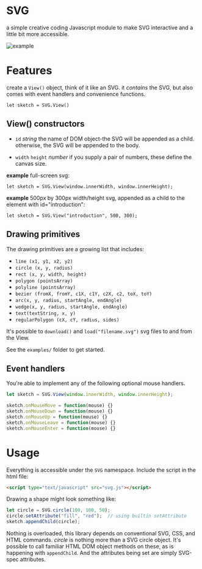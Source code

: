 # SVG

a simple creative coding Javascript module to make SVG interactive and a little bit more accessible.

![example](https://cdn.rawgit.com/robbykraft/SVG/master/examples/dragon.svg)

# Features

create a `View()` object, think of it like an SVG. it *contains* the SVG, but also comes with event handlers and convenience functions.

```
let sketch = SVG.View()
```

## View() constructors

* `id` *string* the name of DOM object-the SVG will be appended as a child. otherwise, the SVG will be appended to the body.

* `width` `height` *number* if you supply a pair of numbers, these define the canvas size.

**example** full-screen svg:

```
let sketch = SVG.View(window.innerWidth, window.innerHeight);
```

**example** 500px by 300px width/height svg, appended as a child to the element with id="introduction":

```
let sketch = SVG.View("introduction", 500, 300);
```

## Drawing primitives

The drawing primitives are a growing list that includes:

* `line (x1, y1, x2, y2)`
* `circle (x, y, radius)`
* `rect (x, y, width, height)`
* `polygon (pointsArray)`
* `polyline (pointsArray)`
* `bezier (fromX, fromY, c1X, c1Y, c2X, c2, toX, toY)`
* `arc(x, y, radius, startAngle, endAngle)`
* `wedge(x, y, radius, startAngle, endAngle)`
* `text(textString, x, y)`
* `regularPolygon (cX, cY, radius, sides)`

It's possible to `download()` and `load("filename.svg")` svg files to and from the View.

See the `examples/` folder to get started.

## Event handlers

You're able to implement any of the following optional mouse handlers.

```javascript
let sketch = SVG.View(window.innerWidth, window.innerHeight);

sketch.onMouseMove = function(mouse) {}
sketch.onMouseDown = function(mouse) {}
sketch.onMouseUp = function(mouse) {}
sketch.onMouseLeave = function(mouse) {}
sketch.onMouseEnter = function(mouse) {}
```

# Usage

Everything is accessible under the `SVG` namespace. Include the script in the html file:

```html
<script type="text/javascript" src="svg.js"></script>
```
Drawing a shape might look something like:

```javascript
let circle = SVG.circle(100, 100, 50);
circle.setAttribute("fill", "red");  // using builtin setAttribute
sketch.appendChild(circle);
```

Nothing is overloaded, this library depends on conventional SVG, CSS, and HTML commands. *circle* is nothing more than a SVG circle object. It's possible to call familiar HTML DOM object methods on these, as is happening with `appendChild`. And the attributes being set are simply SVG-spec attributes.
